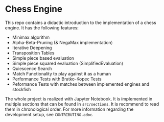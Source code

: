 # Chess Engine

This repo contains a didactic introduction to the implementation of a chess engine. It has the following features: 

* Minimax algorithm
* Alpha-Beta-Pruning (& NegaMax implementation)
* Iterative Deepening
* Transposition Tables
* Simple piece based evaluation
* Simple piece squared evaluation (SimplifiedEvaluation)
* Quiescence Search
* Match Functionality to play against it as a human
* Performance Tests with Bratko-Kopec Tests
* Peformance Tests with matches between implemented engines and stockfish

The whole project is realized with Jupyter Notebook. It is implemented in multiple sections that can be found in `src/sections`. It is recommend to read them in chronological order. For more information regarding the development setup, see `CONTRIBUTING.adoc`.
